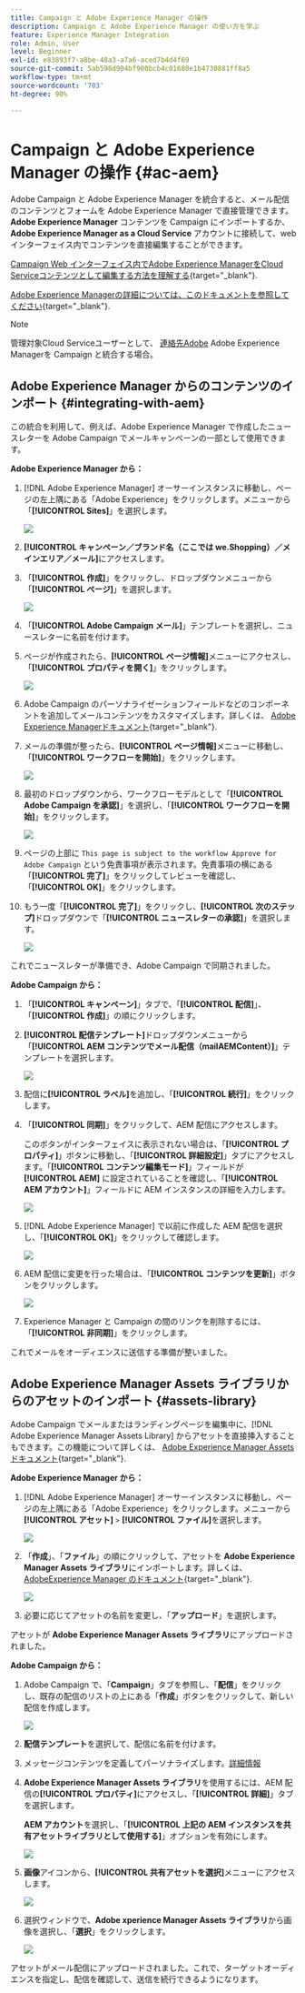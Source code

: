 ```yaml
---
title: Campaign と Adobe Experience Manager の操作
description: Campaign と Adobe Experience Manager の使い方を学ぶ
feature: Experience Manager Integration
role: Admin, User
level: Beginner
exl-id: e83893f7-a8be-48a3-a7a6-aced7b4d4f69
source-git-commit: 5ab598d904bf900bcb4c01680e1b4730881ff8a5
workflow-type: tm+mt
source-wordcount: '703'
ht-degree: 90%

---
```


# Campaign と Adobe Experience Manager の操作 {#ac-aem}

Adobe Campaign と Adobe Experience Manager を統合すると、メール配信のコンテンツとフォームを Adobe Experience Manager で直接管理できます。**Adobe Experience Manager** コンテンツを Campaign にインポートするか、**Adobe Experience Manager as a Cloud Service** アカウントに接続して、web インターフェイス内でコンテンツを直接編集することができます。

[Campaign Web インターフェイス内でAdobe Experience ManagerをCloud Serviceコンテンツとして編集する方法を理解する](https://experienceleague.adobe.com/docs/campaign-web/v8/integrations/aem-content.html){target="_blank"}.

[Adobe Experience Managerの詳細については、このドキュメントを参照してください](https://experienceleague.adobe.com/docs/experience-manager-65/administering/integration/campaignonpremise.html?lang=ja#aem-and-adobe-campaign-integration-workflow){target="_blank"}.


>[!NOTE]
>
>管理対象Cloud Serviceユーザーとして、 [連絡先Adobe](../start/campaign-faq.md#support) Adobe Experience Managerを Campaign と統合する場合。

## Adobe Experience Manager からのコンテンツのインポート {#integrating-with-aem}

この統合を利用して、例えば、Adobe Experience Manager で作成したニュースレターを Adobe Campaign でメールキャンペーンの一部として使用できます。

**Adobe Experience Manager から：**

1. [!DNL Adobe Experience Manager] オーサーインスタンスに移動し、ページの左上隅にある「Adobe Experience」をクリックします。メニューから「**[!UICONTROL Sites]**」を選択します。

   ![](assets/aem_authoring_1.png)

1. **[!UICONTROL キャンペーン／ブランド名（ここでは we.Shopping）／メインエリア／メール]**&#x200B;にアクセスします。

1. 「**[!UICONTROL 作成]**」をクリックし、ドロップダウンメニューから「**[!UICONTROL ページ]**」を選択します。

   ![](assets/aem_authoring_2.png)

1. 「**[!UICONTROL Adobe Campaign メール]**」テンプレートを選択し、ニュースレターに名前を付けます。

1. ページが作成されたら、**[!UICONTROL ページ情報]**&#x200B;メニューにアクセスし、「**[!UICONTROL プロパティを開く]**」をクリックします。

   ![](assets/aem_authoring_3.png)

1. Adobe Campaign のパーソナライゼーションフィールドなどのコンポーネントを追加してメールコンテンツをカスタマイズします。詳しくは、 [Adobe Experience Managerドキュメント](https://experienceleague.adobe.com/docs/experience-manager-65/content/sites/authoring/aem-adobe-campaign/campaign.html#editing-email-content){target="_blank"}.

1. メールの準備が整ったら、**[!UICONTROL ページ情報]**&#x200B;メニューに移動し、「**[!UICONTROL ワークフローを開始]**」をクリックします。

   ![](assets/aem_authoring_4.png)

1. 最初のドロップダウンから、ワークフローモデルとして「**[!UICONTROL Adobe Campaign を承認]**」を選択し、「**[!UICONTROL ワークフローを開始]**」をクリックします。

   ![](assets/aem_authoring_5.png)

1. ページの上部に `This page is subject to the workflow Approve for Adobe Campaign` という免責事項が表示されます。免責事項の横にある「**[!UICONTROL 完了]**」をクリックしてレビューを確認し、「**[!UICONTROL OK]**」をクリックします。

1. もう一度「**[!UICONTROL 完了]**」をクリックし、**[!UICONTROL 次のステップ]**&#x200B;ドロップダウンで「**[!UICONTROL ニュースレターの承認]**」を選択します。

   ![](assets/aem_authoring_6.png)

これでニュースレターが準備でき、Adobe Campaign で同期されました。

**Adobe Campaign から：**

1. 「**[!UICONTROL キャンペーン]**」タブで、「**[!UICONTROL 配信]**」、「**[!UICONTROL 作成]**」の順にクリックします。

1. **[!UICONTROL 配信テンプレート]**&#x200B;ドロップダウンメニューから「**[!UICONTROL AEM コンテンツでメール配信（mailAEMContent）]**」テンプレートを選択します。

   ![](assets/aem_authoring_7.png)

1. 配信に&#x200B;**[!UICONTROL ラベル]**&#x200B;を追加し、「**[!UICONTROL 続行]**」をクリックします。

1. 「**[!UICONTROL 同期]**」をクリックして、AEM 配信にアクセスします。

   このボタンがインターフェイスに表示されない場合は、「**[!UICONTROL プロパティ]**」ボタンに移動し、「**[!UICONTROL 詳細設定]**」タブにアクセスします。「**[!UICONTROL コンテンツ編集モード]**」フィールドが **[!UICONTROL AEM]** に設定されていることを確認し、「**[!UICONTROL AEM アカウント]**」フィールドに AEM インスタンスの詳細を入力します。

   ![](assets/aem_authoring_8.png)

1. [!DNL Adobe Experience Manager] で以前に作成した AEM 配信を選択し、「**[!UICONTROL OK]**」をクリックして確認します。

   ![](assets/aem_authoring_11.png)

1. AEM 配信に変更を行った場合は、「**[!UICONTROL コンテンツを更新]**」ボタンをクリックします。

   ![](assets/aem_authoring_12.png)

1. Experience Manager と Campaign の間のリンクを削除するには、「**[!UICONTROL 非同期]**」をクリックします。

これでメールをオーディエンスに送信する準備が整いました。

## Adobe Experience Manager Assets ライブラリからのアセットのインポート {#assets-library}

Adobe Campaign でメールまたはランディングページを編集中に、[!DNL Adobe Experience Manager Assets Library] からアセットを直接挿入することもできます。この機能について詳しくは、 [Adobe Experience Manager Assetsドキュメント](https://experienceleague.adobe.com/docs/experience-manager-65/content/assets/managing/manage-assets.html){target="_blank"}.

**Adobe Experience Manager から：**

1. [!DNL Adobe Experience Manager] オーサーインスタンスに移動し、ページの左上隅にある「Adobe Experience」をクリックします。メニューから&#x200B;**[!UICONTROL アセット]** `>` **[!UICONTROL ファイル]**&#x200B;を選択します。

   ![](assets/aem_assets_1.png)

1. 「**作成**」、「**ファイル**」の順にクリックして、アセットを **Adobe Experience Manager Assets ライブラリ**&#x200B;にインポートします。詳しくは、 [AdobeExperience Manager のドキュメント](https://experienceleague.adobe.com/docs/experience-manager-65/content/assets/managing/manage-assets.html#uploading-assets){target="_blank"}.

   ![](assets/aem_assets_2.png)

1. 必要に応じてアセットの名前を変更し、「**アップロード**」を選択します。

アセットが **Adobe Experience Manager Assets ライブラリ**&#x200B;にアップロードされました。

**Adobe Campaign から：**

1. Adobe Campaign で、「**Campaign**」タブを参照し、「**配信**」をクリックし、既存の配信のリストの上にある「**作成**」ボタンをクリックして、新しい配信を作成します。

   ![](assets/aem_assets_3.png)

1. **配信テンプレート**&#x200B;を選択して、配信に名前を付けます。

1. メッセージコンテンツを定義してパーソナライズします。[詳細情報](../send/email.md)

1. **Adobe Experience Manager Assets ライブラリ**&#x200B;を使用するには、AEM 配信の&#x200B;**[!UICONTROL プロパティ]**&#x200B;にアクセスし、「**[!UICONTROL 詳細]**」タブを選択します。

   **AEM アカウント**&#x200B;を選択し、「**[!UICONTROL 上記の AEM インスタンスを共有アセットライブラリとして使用する]**」オプションを有効にします。

   ![](assets/aem_authoring_9.png)

1. **画像**&#x200B;アイコンから、**[!UICONTROL 共有アセットを選択]**&#x200B;メニューにアクセスします。

   ![](assets/aem_assets_4.png)

1. 選択ウィンドウで、**Adobe xperience Manager Assets ライブラリ**&#x200B;から画像を選択し、「**選択**」をクリックします。

   ![](assets/aem_assets_5.png)

アセットがメール配信にアップロードされました。これで、ターゲットオーディエンスを指定し、配信を確認して、送信を続行できるようになります。
